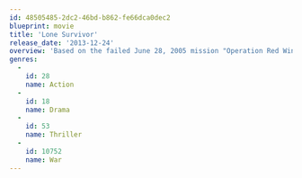 ```yaml
---
id: 48505485-2dc2-46bd-b862-fe66dca0dec2
blueprint: movie
title: 'Lone Survivor'
release_date: '2013-12-24'
overview: 'Based on the failed June 28, 2005 mission "Operation Red Wing." Four members of SEAL Team 10, were tasked with the mission to capture or kill notorious Taliban leader, Ahmad Shah. Only one member of the team survived.'
genres:
  -
    id: 28
    name: Action
  -
    id: 18
    name: Drama
  -
    id: 53
    name: Thriller
  -
    id: 10752
    name: War
---
```

